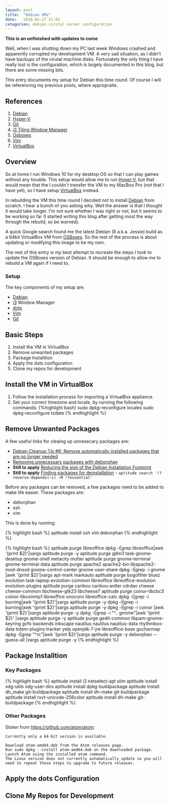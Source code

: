 ```yaml
---
layout: post
title:  "Debian VMs"
date:   2016-02-27 21:03
categories: debian virutal server configuration
---
```


**This is an unfinished with updates to come**

Well, when I was shutting down my PC last week Windows crashed and apparently corrupted my development VM.  A very sad situation, as I didn't have backups of the virutal machine disks.  Fortunately the only thing I have really lost is the configuration, which is largely documented in this blog, but there are some missing bits.

This entry documents my setup for Debian this time round.  Of course I will be referencing my previous posts, where appropraite.

## References
[vbox]: https://www.virtualbox.org/ "VirtualBox"
[hv]: https://msdn.microsoft.com/en-us/virtualization/hyperv_on_windows/windows_welcome?f=255&MSPPError=-2147217396 "Hyper-V"
[deb]: https://www.debian.org/ "Debian"
[osb]: http://www.osboxes.org/debian-8-jessie-images-available-for-virtualbox-and-vmware/ "Debian 8 from OSBoxes"
[git]: https://git-scm.com/ "Git distributed version control system"
[i3]: http://i3wm.org/ "i3 tiling window manager"
[vim]: http://www.vim.org/" "VIm - Vi Improved"
[dots]: https://github.com/EvanPurkhiser/dots/blob/master/README.md "Dots - A dotfile Management Tool"
[debreduce]: https://wiki.debian.org/ReduceDebian "Reduce Debian's Install Size"

1. [Debian][deb]
2. [Hyper-V][hv]
3. [Git][git]
4. [i3 Tiling Window Manager][i3]
3. [Osboxes][osb]
4. [Vim][vim]
3. [VirtualBox][vbox]

## Overview

So at home I run Windows 10 for my desktop OS so that I can play games without any trouble.  This setup would allow me to run [Hyper-V][hv], but that would mean that the I couldn't transfer the VM to my MacBoo Pro (not that I have yet), so I have setup [VirtualBox][vbox] instead.

In rebuilding the VM this time round I decided not to install [Debian][deb] from scratch.  I  hear a bunch of you asking why.  Well the answer is that I thought it would take longer.  I'm not sure whether I was right or not, but it seems to be working so far (I started writing this blog after getting most the way through the rebuild, so be warned).

A quick Google search found me the latest Debian (8 a.k.a. Jessie) build as a 64bit VirtualBox VM from [OSBoxes][osb].  So the rest of the process is about updating or modifying this image to be my own.

The rest of this entry is my best attempt to recreate the steps I took to update the OSBoxes version of Debian.  It should be enough to allow me to rebuild a VM again if I need to.

### Setup

The key components of my setup are:

* [Debian][deb]
* [i3][i3] Window Manager
* [dots][dots]
* [Vim][vim]
* [Git][git]


## Basic Steps

1. Install the VM in VirtualBox
2. Remove unwanted packages
3. Package Installtion
3. Apply the dots configuration
4. Clone my repos for development

## Install the VM in VirtualBox

1. Follow the installation process for importing a VirtualBox appliance.
1. Set your correct timezone and locale, by running the following commands:
{%highlight bash}
sudo dpkg-reconfigure locales
sudo dpkg-reconfigure tzdate
{% endhighlight %}

## Remove Unwanted Packages

A few useful links for cleaing up unnesecary packages are:

* [Debian Cleanup Tip #6: Remove automatically installed packages that are no longer needed](https://raphaelhertzog.com/2011/03/07/debian-cleanup-tip-6-remove-automatically-installed-packages/)
* [Removing unnecessary packages with deborphan](https://www.debian-administration.org/article/134/Removing_unnecessary_packages_with_deborphan)
* **Still to apply** [Reducing the size of the Debian Installation Footprint](https://wiki.debian.org/ReduceDebian)
* **Still to apply** [Finding packages for deinstallation](http://www.vitavonni.de/blog/201103/2011031502-finding-packages-for-deinstallation.html) - `aptitude search '!?reverse-depends(~i) ~M !?essential'`

Before any packages can be removed, a few packages need to be added to make life easier.  These packages are:

* deborphan
* ssh
* vim

This is done by running:

{% highlight bash %}
aptitude install ssh vim deborphan
{% endhighlight %}

{% highlight bash %}
aptitude purge libreoffice
dpkg -l|grep libreoffice|awk '{print $2}'|xargs aptitude purge -y
aptitude purge gdm3 task-gnome-desktop gnome-shell metacity mutter
aptitude purge gnome-terminal gnome-terminal-data
aptitude purge apache2 apache2-bin libapache2-mod-dnssd gnome-control-center gnome-user-share
dpkg -l|grep -i gnome |awk '{print $2}'|xargs apt-mark markauto
aptitude purge bogofilter bluez evolution task-laptop evolution-common libreoffice libreoffice-evolution evolution-plugins
aptitude purge caribou caribou-antler cdrdao cheese cheese-common libcheese-gtk23 libcheese7
aptitude purge coinor-libcbc3 coinor-libcoinmp1 libreoffice unoconv libreoffice-calc
dpkg -l|grep -i burning|awk '{print $2}'|xargs aptitude purge -y
dpkg -l|grep -i burning|awk '{print $2}'|xargs aptitude purge -y
dpkg -l|grep -i coinor |awk '{print $2}'|xargs aptitude purge -y
dpkg -l|grep -i "^..  gnome"|awk '{print $2}' |xargs aptitude purge -y
aptitude purge gedit-common libpam-gnome-keyring gvfs-backends inkscape nautilus nautilus nautilus-data rhythmbox-data totem-plugins tracker yelp openjdk-7-jre libreoffice-base gucharmap
dpkg -l|grep "^rc"|awk '{print $2}'|xargs aptitude purge -y
deborphan --guess-all |xargs aptitude purge -y
{% endhighlight %}

## Package Installtion

### Key Packages

{% highlight bash %}
aptitude install i3 netselect-apt slim
aptitude install xdg-utils xdg-user-dirs
aptitude install dpkg-buildpackage
aptitude install dh_make git-buildpackage
aptitude install dh-make git-buildpackage
aptitude install rxvt-unicode-256color
aptitude install dh-make git-buildpackage
{% endhighlight %}

### Other Packages

Stolen from https://github.com/atom/atom:
```
Currently only a 64-bit version is available.

Download atom-amd64.deb from the Atom releases page.
Run sudo dpkg --install atom-amd64.deb on the downloaded package.
Launch Atom using the installed atom command.
The Linux version does not currently automatically update so you will need to repeat these steps to upgrade to future releases.
```

## Apply the dots Configuration

## Clone My Repos for Development
